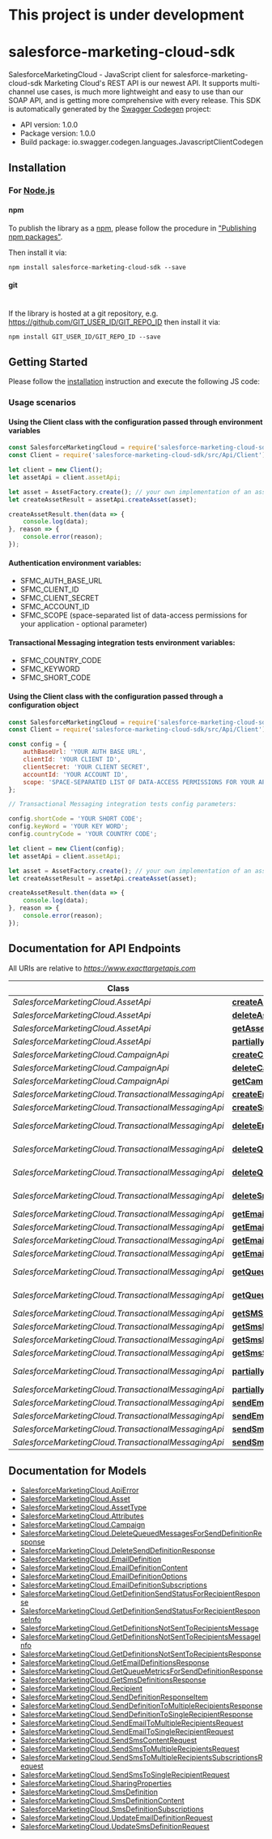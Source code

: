 # This project is under development

# salesforce-marketing-cloud-sdk

SalesforceMarketingCloud - JavaScript client for salesforce-marketing-cloud-sdk
Marketing Cloud's REST API is our newest API. It supports multi-channel use cases, is much more lightweight and easy to use than our SOAP API, and is getting more comprehensive with every release.
This SDK is automatically generated by the [Swagger Codegen](https://github.com/swagger-api/swagger-codegen) project:

- API version: 1.0.0
- Package version: 1.0.0
- Build package: io.swagger.codegen.languages.JavascriptClientCodegen

## Installation

### For [Node.js](https://nodejs.org/)

#### npm

To publish the library as a [npm](https://www.npmjs.com/),
please follow the procedure in ["Publishing npm packages"](https://docs.npmjs.com/getting-started/publishing-npm-packages).

Then install it via:

```shell
npm install salesforce-marketing-cloud-sdk --save
```

#### git
#
If the library is hosted at a git repository, e.g.
https://github.com/GIT_USER_ID/GIT_REPO_ID
then install it via:

```shell
npm install GIT_USER_ID/GIT_REPO_ID --save
```

## Getting Started

Please follow the [installation](#installation) instruction and execute the following JS code:

### Usage scenarios
#### Using the Client class with the configuration passed through environment variables

```javascript
const SalesforceMarketingCloud = require('salesforce-marketing-cloud-sdk');
const Client = require('salesforce-marketing-cloud-sdk/src/Api/Client');

let client = new Client();
let assetApi = client.assetApi;

let asset = AssetFactory.create(); // your own implementation of an asset factory that sets at least the mandatory properties
let createAssetResult = assetApi.createAsset(asset);

createAssetResult.then(data => {
    console.log(data);
}, reason => {
    console.error(reason);
});

```

#### Authentication environment variables:
- SFMC_AUTH_BASE_URL
- SFMC_CLIENT_ID
- SFMC_CLIENT_SECRET
- SFMC_ACCOUNT_ID
- SFMC_SCOPE (space-separated list of data-access permissions for your application - optional parameter)

#### Transactional Messaging integration tests environment variables:
- SFMC_COUNTRY_CODE
- SFMC_KEYWORD
- SFMC_SHORT_CODE


#### Using the Client class with the configuration passed through a configuration object

```javascript
const SalesforceMarketingCloud = require('salesforce-marketing-cloud-sdk');
const Client = require('salesforce-marketing-cloud-sdk/src/Api/Client');

const config = {
    authBaseUrl: 'YOUR AUTH BASE URL',
    clientId: 'YOUR CLIENT ID',
    clientSecret: 'YOUR CLIENT SECRET',
    accountId: 'YOUR ACCOUNT ID',
    scope: 'SPACE-SEPARATED LIST OF DATA-ACCESS PERMISSIONS FOR YOUR APPLICATION' // optional parameter
};

// Transactional Messaging integration tests config parameters:

config.shortCode = 'YOUR SHORT CODE';
config.keyWord = 'YOUR KEY WORD';
config.countryCode = 'YOUR COUNTRY CODE';

let client = new Client(config);
let assetApi = client.assetApi;

let asset = AssetFactory.create(); // your own implementation of an asset factory that sets at least the mandatory properties
let createAssetResult = assetApi.createAsset(asset);

createAssetResult.then(data => {
    console.log(data);
}, reason => {
    console.error(reason);
});

```

## Documentation for API Endpoints

All URIs are relative to *https://www.exacttargetapis.com*

Class | Method | HTTP request | Description
------------ | ------------- | ------------- | -------------
*SalesforceMarketingCloud.AssetApi* | [**createAsset**](docs/AssetApi.md#createAsset) | **POST** /asset/v1/content/assets | createAsset
*SalesforceMarketingCloud.AssetApi* | [**deleteAssetById**](docs/AssetApi.md#deleteAssetById) | **DELETE** /asset/v1/content/assets/{id} | deleteAssetById
*SalesforceMarketingCloud.AssetApi* | [**getAssetById**](docs/AssetApi.md#getAssetById) | **GET** /asset/v1/content/assets/{id} | getAssetById
*SalesforceMarketingCloud.AssetApi* | [**partiallyUpdateAssetById**](docs/AssetApi.md#partiallyUpdateAssetById) | **PATCH** /asset/v1/content/assets/{id} | partiallyUpdateAssetById
*SalesforceMarketingCloud.CampaignApi* | [**createCampaign**](docs/CampaignApi.md#createCampaign) | **POST** /hub/v1/campaigns | createCampaign
*SalesforceMarketingCloud.CampaignApi* | [**deleteCampaignById**](docs/CampaignApi.md#deleteCampaignById) | **DELETE** /hub/v1/campaigns/{id} | deleteCampaignById
*SalesforceMarketingCloud.CampaignApi* | [**getCampaignById**](docs/CampaignApi.md#getCampaignById) | **GET** /hub/v1/campaigns/{id} | getCampaignById
*SalesforceMarketingCloud.TransactionalMessagingApi* | [**createEmailDefinition**](docs/TransactionalMessagingApi.md#createEmailDefinition) | **POST** /messaging/v1/email/definitions/ | createEmailDefinition
*SalesforceMarketingCloud.TransactionalMessagingApi* | [**createSmsDefinition**](docs/TransactionalMessagingApi.md#createSmsDefinition) | **POST** /messaging/v1/sms/definitions | createSmsDefinition
*SalesforceMarketingCloud.TransactionalMessagingApi* | [**deleteEmailDefinition**](docs/TransactionalMessagingApi.md#deleteEmailDefinition) | **DELETE** /messaging/v1/email/definitions/{definitionKey} | deleteEmailDefinition
*SalesforceMarketingCloud.TransactionalMessagingApi* | [**deleteQueuedMessagesForEmailDefinition**](docs/TransactionalMessagingApi.md#deleteQueuedMessagesForEmailDefinition) | **DELETE** /messaging/v1/email/definitions/{definitionKey}/queue | deleteQueuedMessagesForEmailDefinition
*SalesforceMarketingCloud.TransactionalMessagingApi* | [**deleteQueuedMessagesForSmsDefinition**](docs/TransactionalMessagingApi.md#deleteQueuedMessagesForSmsDefinition) | **DELETE** /messaging/v1/sms/definitions/{definitionKey}/queue | deleteQueuedMessagesForSmsDefinition
*SalesforceMarketingCloud.TransactionalMessagingApi* | [**deleteSmsDefinition**](docs/TransactionalMessagingApi.md#deleteSmsDefinition) | **DELETE** /messaging/v1/sms/definitions/{definitionKey} | deleteSmsDefinition
*SalesforceMarketingCloud.TransactionalMessagingApi* | [**getEmailDefinition**](docs/TransactionalMessagingApi.md#getEmailDefinition) | **GET** /messaging/v1/email/definitions/{definitionKey} | getEmailDefinition
*SalesforceMarketingCloud.TransactionalMessagingApi* | [**getEmailDefinitions**](docs/TransactionalMessagingApi.md#getEmailDefinitions) | **GET** /messaging/v1/email/definitions/ | getEmailDefinitions
*SalesforceMarketingCloud.TransactionalMessagingApi* | [**getEmailSendStatusForRecipient**](docs/TransactionalMessagingApi.md#getEmailSendStatusForRecipient) | **GET** /messaging/v1/email/messages/{messageKey} | getEmailSendStatusForRecipient
*SalesforceMarketingCloud.TransactionalMessagingApi* | [**getEmailsNotSentToRecipients**](docs/TransactionalMessagingApi.md#getEmailsNotSentToRecipients) | **GET** /messaging/v1/email/messages/ | getEmailsNotSentToRecipients
*SalesforceMarketingCloud.TransactionalMessagingApi* | [**getQueueMetricsForEmailDefinition**](docs/TransactionalMessagingApi.md#getQueueMetricsForEmailDefinition) | **GET** /messaging/v1/email/definitions/{definitionKey}/queue | getQueueMetricsForEmailDefinition
*SalesforceMarketingCloud.TransactionalMessagingApi* | [**getQueueMetricsForSmsDefinition**](docs/TransactionalMessagingApi.md#getQueueMetricsForSmsDefinition) | **GET** /messaging/v1/sms/definitions/{definitionKey}/queue | getQueueMetricsForSmsDefinition
*SalesforceMarketingCloud.TransactionalMessagingApi* | [**getSMSsNotSentToRecipients**](docs/TransactionalMessagingApi.md#getSMSsNotSentToRecipients) | **GET** /messaging/v1/sms/messages/ | getSMSsNotSentToRecipients
*SalesforceMarketingCloud.TransactionalMessagingApi* | [**getSmsDefinition**](docs/TransactionalMessagingApi.md#getSmsDefinition) | **GET** /messaging/v1/sms/definitions/{definitionKey} | getSmsDefinition
*SalesforceMarketingCloud.TransactionalMessagingApi* | [**getSmsDefinitions**](docs/TransactionalMessagingApi.md#getSmsDefinitions) | **GET** /messaging/v1/sms/definitions | getSmsDefinitions
*SalesforceMarketingCloud.TransactionalMessagingApi* | [**getSmsSendStatusForRecipient**](docs/TransactionalMessagingApi.md#getSmsSendStatusForRecipient) | **GET** /messaging/v1/sms/messages/{messageKey} | getSmsSendStatusForRecipient
*SalesforceMarketingCloud.TransactionalMessagingApi* | [**partiallyUpdateEmailDefinition**](docs/TransactionalMessagingApi.md#partiallyUpdateEmailDefinition) | **PATCH** /messaging/v1/email/definitions/{definitionKey} | partiallyUpdateEmailDefinition
*SalesforceMarketingCloud.TransactionalMessagingApi* | [**partiallyUpdateSmsDefinition**](docs/TransactionalMessagingApi.md#partiallyUpdateSmsDefinition) | **PATCH** /messaging/v1/sms/definitions/{definitionKey} | partiallyUpdateSmsDefinition
*SalesforceMarketingCloud.TransactionalMessagingApi* | [**sendEmailToMultipleRecipients**](docs/TransactionalMessagingApi.md#sendEmailToMultipleRecipients) | **POST** /messaging/v1/email/messages/ | sendEmailToMultipleRecipients
*SalesforceMarketingCloud.TransactionalMessagingApi* | [**sendEmailToSingleRecipient**](docs/TransactionalMessagingApi.md#sendEmailToSingleRecipient) | **POST** /messaging/v1/email/messages/{messageKey} | sendEmailToSingleRecipient
*SalesforceMarketingCloud.TransactionalMessagingApi* | [**sendSmsToMultipleRecipients**](docs/TransactionalMessagingApi.md#sendSmsToMultipleRecipients) | **POST** /messaging/v1/sms/messages/ | sendSmsToMultipleRecipients
*SalesforceMarketingCloud.TransactionalMessagingApi* | [**sendSmsToSingleRecipient**](docs/TransactionalMessagingApi.md#sendSmsToSingleRecipient) | **POST** /messaging/v1/sms/messages/{messageKey} | sendSmsToSingleRecipient


## Documentation for Models

 - [SalesforceMarketingCloud.ApiError](docs/ApiError.md)
 - [SalesforceMarketingCloud.Asset](docs/Asset.md)
 - [SalesforceMarketingCloud.AssetType](docs/AssetType.md)
 - [SalesforceMarketingCloud.Attributes](docs/Attributes.md)
 - [SalesforceMarketingCloud.Campaign](docs/Campaign.md)
 - [SalesforceMarketingCloud.DeleteQueuedMessagesForSendDefinitionResponse](docs/DeleteQueuedMessagesForSendDefinitionResponse.md)
 - [SalesforceMarketingCloud.DeleteSendDefinitionResponse](docs/DeleteSendDefinitionResponse.md)
 - [SalesforceMarketingCloud.EmailDefinition](docs/EmailDefinition.md)
 - [SalesforceMarketingCloud.EmailDefinitionContent](docs/EmailDefinitionContent.md)
 - [SalesforceMarketingCloud.EmailDefinitionOptions](docs/EmailDefinitionOptions.md)
 - [SalesforceMarketingCloud.EmailDefinitionSubscriptions](docs/EmailDefinitionSubscriptions.md)
 - [SalesforceMarketingCloud.GetDefinitionSendStatusForRecipientResponse](docs/GetDefinitionSendStatusForRecipientResponse.md)
 - [SalesforceMarketingCloud.GetDefinitionSendStatusForRecipientResponseInfo](docs/GetDefinitionSendStatusForRecipientResponseInfo.md)
 - [SalesforceMarketingCloud.GetDefinitionsNotSentToRecipientsMessage](docs/GetDefinitionsNotSentToRecipientsMessage.md)
 - [SalesforceMarketingCloud.GetDefinitionsNotSentToRecipientsMessageInfo](docs/GetDefinitionsNotSentToRecipientsMessageInfo.md)
 - [SalesforceMarketingCloud.GetDefinitionsNotSentToRecipientsResponse](docs/GetDefinitionsNotSentToRecipientsResponse.md)
 - [SalesforceMarketingCloud.GetEmailDefinitionsResponse](docs/GetEmailDefinitionsResponse.md)
 - [SalesforceMarketingCloud.GetQueueMetricsForSendDefinitionResponse](docs/GetQueueMetricsForSendDefinitionResponse.md)
 - [SalesforceMarketingCloud.GetSmsDefinitionsResponse](docs/GetSmsDefinitionsResponse.md)
 - [SalesforceMarketingCloud.Recipient](docs/Recipient.md)
 - [SalesforceMarketingCloud.SendDefinitionResponseItem](docs/SendDefinitionResponseItem.md)
 - [SalesforceMarketingCloud.SendDefinitionToMultipleRecipientsResponse](docs/SendDefinitionToMultipleRecipientsResponse.md)
 - [SalesforceMarketingCloud.SendDefinitionToSingleRecipientResponse](docs/SendDefinitionToSingleRecipientResponse.md)
 - [SalesforceMarketingCloud.SendEmailToMultipleRecipientsRequest](docs/SendEmailToMultipleRecipientsRequest.md)
 - [SalesforceMarketingCloud.SendEmailToSingleRecipientRequest](docs/SendEmailToSingleRecipientRequest.md)
 - [SalesforceMarketingCloud.SendSmsContentRequest](docs/SendSmsContentRequest.md)
 - [SalesforceMarketingCloud.SendSmsToMultipleRecipientsRequest](docs/SendSmsToMultipleRecipientsRequest.md)
 - [SalesforceMarketingCloud.SendSmsToMultipleRecipientsSubscriptionsRequest](docs/SendSmsToMultipleRecipientsSubscriptionsRequest.md)
 - [SalesforceMarketingCloud.SendSmsToSingleRecipientRequest](docs/SendSmsToSingleRecipientRequest.md)
 - [SalesforceMarketingCloud.SharingProperties](docs/SharingProperties.md)
 - [SalesforceMarketingCloud.SmsDefinition](docs/SmsDefinition.md)
 - [SalesforceMarketingCloud.SmsDefinitionContent](docs/SmsDefinitionContent.md)
 - [SalesforceMarketingCloud.SmsDefinitionSubscriptions](docs/SmsDefinitionSubscriptions.md)
 - [SalesforceMarketingCloud.UpdateEmailDefinitionRequest](docs/UpdateEmailDefinitionRequest.md)
 - [SalesforceMarketingCloud.UpdateSmsDefinitionRequest](docs/UpdateSmsDefinitionRequest.md)
